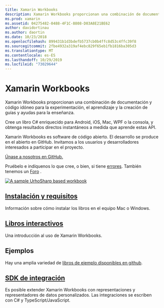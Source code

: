 ```yaml
---
title: Xamarin Workbooks
description: Xamarin Workbooks proporcionan una combinación de documentación y código idóneo para la experimentación, el aprendizaje y la creación de guías y ayudas para la enseñanza.
ms.prod: xamarin
ms.assetid: 04275482-0488-4F1C-8808-D03A8E21BE62
author: davidortinau
ms.author: daortin
ms.date: 10/23/2018
ms.openlocfilehash: 899431b1d3bdefb5737cb0b4ffc8d53c4ffc39f8
ms.sourcegitcommit: 2fbe4932a319af4ebc829f65eb1fb1816ba305d3
ms.translationtype: MT
ms.contentlocale: es-ES
ms.lasthandoff: 10/29/2019
ms.locfileid: "73029644"
---
```

# <a name="xamarin-workbooks"></a>Xamarin Workbooks

Xamarin Workbooks proporcionan una combinación de documentación y código idóneo para la experimentación, el aprendizaje y la creación de guías y ayudas para la enseñanza.

Cree un libro C# enriquecido para Android, iOS, Mac, WPF o la consola, y obtenga resultados directos instantáneos a medida que aprende estas API.

Xamarin Workbooks es software de código abierto. El desarrollo se produce en el abierto en GitHub. Invitamos a los usuarios y desarrolladores interesados a participar en el proyecto.

[Únase a nosotros en GitHub.](https://github.com/Microsoft/workbooks)

Pruébelo e indíquenos lo que cree, o bien, si tiene [errores](~/tools/workbooks/install.md#reporting-bugs). También tenemos un [Foro](https://forums.xamarin.com/categories/inspector) .

[![](images/interactive-1.0.0-urho-planet-earth-small.png "A sample UrhoSharp based workbook")](images/interactive-1.0.0-urho-planet-earth.png#lightbox)

## <a name="installation-and-requirementsinstallmd"></a>[Instalación y requisitos](install.md)

Información sobre cómo instalar los libros en el equipo Mac o Windows.

## <a name="interactive-workbooksworkbookmd"></a>[Libros interactivos](workbook.md)

Una introducción al uso de Xamarin Workbooks.

## <a name="samples"></a>Ejemplos

Hay una amplia variedad de [libros de ejemplo disponibles en github](https://github.com/xamarin/workbooks).

## <a name="integration-sdksdkindexmd"></a>[SDK de integración](sdk/index.md)

Es posible extender Xamarin Workbooks con representaciones y representadores de datos personalizados. Las integraciones se escriben con C# y TypeScript/JavaScript.
